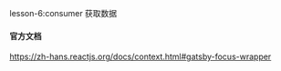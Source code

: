 lesson-6:consumer 获取数据

#### 官方文档

https://zh-hans.reactjs.org/docs/context.html#gatsby-focus-wrapper
